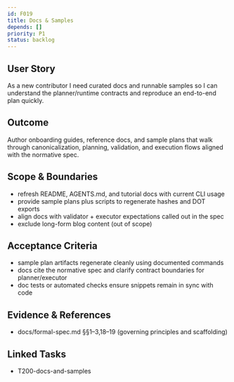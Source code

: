 ```yaml
---
id: F019
title: Docs & Samples
depends: []
priority: P1
status: backlog
---
```


## User Story
As a new contributor I need curated docs and runnable samples so I can understand the planner/runtime contracts and reproduce an end-to-end plan quickly.

## Outcome
Author onboarding guides, reference docs, and sample plans that walk through canonicalization, planning, validation, and execution flows aligned with the normative spec.

## Scope & Boundaries
- refresh README, AGENTS.md, and tutorial docs with current CLI usage
- provide sample plans plus scripts to regenerate hashes and DOT exports
- align docs with validator + executor expectations called out in the spec
- exclude long-form blog content (out of scope)

## Acceptance Criteria
- sample plan artifacts regenerate cleanly using documented commands
- docs cite the normative spec and clarify contract boundaries for planner/executor
- doc tests or automated checks ensure snippets remain in sync with code

## Evidence & References
- docs/formal-spec.md §§1–3,18–19 (governing principles and scaffolding)

## Linked Tasks
- T200-docs-and-samples
